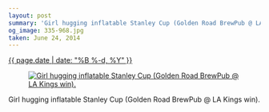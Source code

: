 ```yaml
---
layout: post
summary: 'Girl hugging inflatable Stanley Cup (Golden Road BrewPub @ LA Kings win).'
og_image: 335-968.jpg
taken: June 24, 2014
---
```


<div class="post">
 <time>
  <a href="/335">
   {{ page.date | date: "%B %-d, %Y" }}
  </a>
 </time>
 <a href="/335">
  <figure data-taken="6/24/2014">
   <img alt="Girl hugging inflatable Stanley Cup (Golden Road BrewPub @ LA Kings win)." sizes="(min-width: 700px) 50vw, calc(100vw - 2rem)" src="{{ site.assets_url }}/335-484.jpg" srcset="{{ site.assets_url }}/335-968.jpg 968w, {{ site.assets_url }}/335-726.jpg 726w, {{ site.assets_url }}/335-484.jpg 484w, {{ site.assets_url }}/335-242.jpg 242w"/>
  </figure>
 </a>
 <span>
  Girl hugging inflatable Stanley Cup (Golden Road BrewPub @ LA Kings win).
 </span>
</div>
